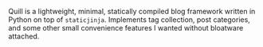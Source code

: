 Quill is a lightweight, minimal, statically compiled blog framework written in Python on top of `staticjinja`. Implements tag collection, post categories, and some other small convenience features I wanted without bloatware attached.
